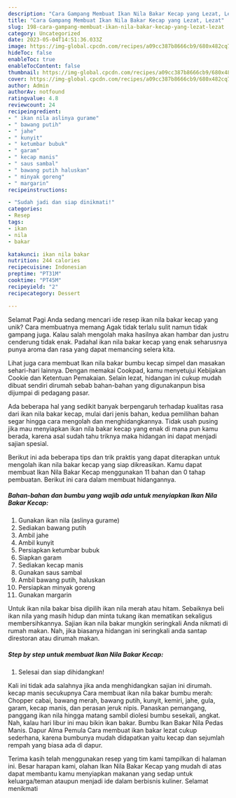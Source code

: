 ```yaml
---
description: "Cara Gampang Membuat Ikan Nila Bakar Kecap yang Lezat, Lezat"
title: "Cara Gampang Membuat Ikan Nila Bakar Kecap yang Lezat, Lezat"
slug: 198-cara-gampang-membuat-ikan-nila-bakar-kecap-yang-lezat-lezat
category: Uncategorized
date: 2023-05-04T14:51:36.033Z
image: https://img-global.cpcdn.com/recipes/a09cc387b8666cb9/680x482cq70/ikan-nila-bakar-kecap-foto-resep-utama.jpg
hideToc: false
enableToc: true
enableTocContent: false
thumbnail: https://img-global.cpcdn.com/recipes/a09cc387b8666cb9/680x482cq70/ikan-nila-bakar-kecap-foto-resep-utama.jpg
cover: https://img-global.cpcdn.com/recipes/a09cc387b8666cb9/680x482cq70/ikan-nila-bakar-kecap-foto-resep-utama.jpg
author: Admin
authorAv: notfound
ratingvalue: 4.8
reviewcount: 24
recipeingredient:
- " ikan nila aslinya gurame"
- " bawang putih"
- " jahe"
- " kunyit"
- " ketumbar bubuk"
- " garam"
- " kecap manis"
- " saus sambal"
- " bawang putih haluskan"
- " minyak goreng"
- " margarin"
recipeinstructions:

- "Sudah jadi dan siap dinikmati!"
categories:
- Resep
tags:
- ikan
- nila
- bakar

katakunci: ikan nila bakar 
nutrition: 244 calories
recipecuisine: Indonesian
preptime: "PT31M"
cooktime: "PT45M"
recipeyield: "2"
recipecategory: Dessert

---
```



Selamat Pagi Anda sedang mencari ide resep ikan nila bakar kecap yang unik? Cara membuatnya memang Agak tidak terlalu sulit namun tidak gampang juga. Kalau salah mengolah maka hasilnya akan hambar dan justru cenderung tidak enak. Padahal ikan nila bakar kecap yang enak seharusnya punya aroma dan rasa yang dapat memancing selera kita.


Lihat juga cara membuat Ikan nila bakar bumbu kecap simpel dan masakan sehari-hari lainnya. Dengan memakai Cookpad, kamu menyetujui Kebijakan Cookie dan Ketentuan Pemakaian. Selain lezat, hidangan ini cukup mudah dibuat sendiri dirumah sebab bahan-bahan yang digunakanpun bisa dijumpai di pedagang pasar.

Ada beberapa hal yang sedikit banyak berpengaruh terhadap kualitas rasa dari ikan nila bakar kecap, mulai dari jenis bahan, kedua pemilihan bahan segar hingga cara mengolah dan menghidangkannya. Tidak usah pusing jika mau menyiapkan ikan nila bakar kecap yang enak di mana pun kamu berada, karena asal sudah tahu triknya maka hidangan ini dapat menjadi sajian spesial.


Berikut ini ada beberapa tips dan trik praktis yang dapat diterapkan untuk mengolah ikan nila bakar kecap yang siap dikreasikan. Kamu dapat membuat Ikan Nila Bakar Kecap menggunakan 11 bahan dan 0 tahap pembuatan. Berikut ini cara dalam membuat hidangannya.

<!--inarticleads1-->

##### Bahan-bahan dan bumbu yang wajib ada untuk menyiapkan Ikan Nila Bakar Kecap:

1. Gunakan  ikan nila (aslinya gurame)
1. Sediakan  bawang putih
1. Ambil  jahe
1. Ambil  kunyit
1. Persiapkan  ketumbar bubuk
1. Siapkan  garam
1. Sediakan  kecap manis
1. Gunakan  saus sambal
1. Ambil  bawang putih, haluskan
1. Persiapkan  minyak goreng
1. Gunakan  margarin


Untuk ikan nila bakar bisa dipilih ikan nila merah atau hitam. Sebaiknya beli ikan nila yang masih hidup dan minta tukang ikan mematikan sekaligus membersihkannya. Sajian ikan nila bakar mungkin seringkali Anda nikmati di rumah makan. Nah, jika biasanya hidangan ini seringkali anda santap direstoran atau dirumah makan. 

<!--inarticleads2-->

##### Step by step untuk membuat Ikan Nila Bakar Kecap:


1. Selesai dan siap dihidangkan!

Kali ini tidak ada salahnya jika anda menghidangkan sajian ini dirumah. kecap manis secukupnya Cara membuat ikan nila bakar bumbu merah: Chopper cabai, bawang merah, bawang putih, kunyit, kemiri, jahe, gula, garam, kecap manis, dan perasan jeruk nipis. Panaskan pemangang, panggang ikan nila hingga matang sambil diolesi bumbu sesekali, angkat. Nah, kalau hari libur ini mau bikin ikan bakar. Bumbu Ikan Bakar Nila Pedas Manis. Dapur Alma Pemula Cara membuat ikan bakar lezat cukup sederhana, karena bumbunya mudah didapatkan yaitu kecap dan sejumlah rempah yang biasa ada di dapur. 

Terima kasih telah menggunakan resep yang tim kami tampilkan di halaman ini. Besar harapan kami, olahan Ikan Nila Bakar Kecap yang mudah di atas dapat membantu kamu menyiapkan makanan yang sedap untuk keluarga/teman ataupun menjadi ide dalam berbisnis kuliner. Selamat menikmati
